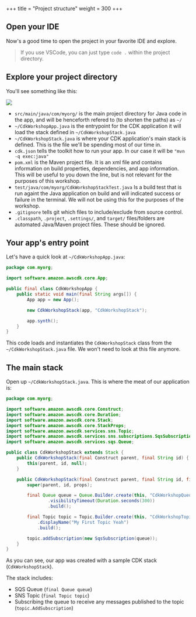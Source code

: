 +++
title = "Project structure"
weight = 300
+++

## Open your IDE

Now's a good time to open the project in your favorite IDE and explore.

> If you use VSCode, you can just type `code .` within the project directory.

## Explore your project directory

You'll see something like this:

![](./structure.png)

* `src/main/java/com/myorg/` is the main project directory for Java code in the app, and will be henceforth refered to (to shorten the paths) as `~/`
* `~/CdkWorkshopApp.java` is the entrypoint for the CDK application it will load the stack defined in `~/CdkWorkshopStack.java`
* `~/CdkWorkshopStack.java` is where your CDK application's main stack is defined. This is the file we'll be spending most of our time in.
* `cdk.json` tells the toolkit how to run your app. In our case it will be
  `"mvn -q exec:java"`
* `pom.xml` is the Maven project file. It is an xml file and contains information on build properties, dependencies, and app information. This will be useful to you down the line, but is not relevant for the purposes of this workshop.
* `test/java/com/myorg/CdkWorkshopStackTest.java` Is a build test that is run againt the Java application on build and will indicated success or failure in the terminal. We will not be using this for the purposes of the workshop.
* `.gitignore` tells git which files to include/exclude from source control.
* `.classpath`, `.project`, `.settings/`, and `target/` files/folders are automated Java/Maven project files. These should be ignored.

## Your app's entry point

Let's have a quick look at `~/CdkWorkshopApp.java`:

```java
package com.myorg;

import software.amazon.awscdk.core.App;

public final class CdkWorkshopApp {
    public static void main(final String args[]) {
        App app = new App();

        new CdkWorkshopStack(app, "CdkWorkshopStack");

        app.synth();
    }
}
```

This code loads and instantiates the `CdkWorkshopStack` class from the
`~/CdkWorkshopStack.java` file. We won't need to look at this file anymore.

## The main stack

Open up `~/CdkWorkshopStack.java`. This is where the meat of our application
is:

```java
package com.myorg;

import software.amazon.awscdk.core.Construct;
import software.amazon.awscdk.core.Duration;
import software.amazon.awscdk.core.Stack;
import software.amazon.awscdk.core.StackProps;
import software.amazon.awscdk.services.sns.Topic;
import software.amazon.awscdk.services.sns.subscriptions.SqsSubscription;
import software.amazon.awscdk.services.sqs.Queue;

public class CdkWorkshopStack extends Stack {
    public CdkWorkshopStack(final Construct parent, final String id) {
        this(parent, id, null);
    }

    public CdkWorkshopStack(final Construct parent, final String id, final StackProps props) {
        super(parent, id, props);

        final Queue queue = Queue.Builder.create(this, "CdkWorkshopQueue")
                .visibilityTimeout(Duration.seconds(300))
                .build();

        final Topic topic = Topic.Builder.create(this, "CdkWorkshopTopic")
            .displayName("My First Topic Yeah")
            .build();

        topic.addSubscription(new SqsSubscription(queue));
    }
}
```

As you can see, our app was created with a sample CDK stack
(`CdkWorkshopStack`).

The stack includes:

- SQS Queue (`final Queue queue`)
- SNS Topic (`final Topic topic`)
- Subscribing the queue to receive any messages published to the topic (`topic.AddSubscription`)
